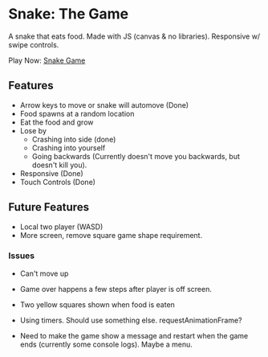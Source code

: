 # Snake: The Game
A snake that eats food. Made with JS (canvas & no libraries). Responsive w/ swipe controls.

Play Now: [Snake Game](https://deepduggal.github.io/snake-game/src/index.html)


## Features
- Arrow keys to move or snake will automove (Done)
- Food spawns at a random location
- Eat the food and grow
- Lose by
  - Crashing into side (done)
  - Crashing into yourself
  - Going backwards (Currently doesn't move you backwards, but doesn't kill you).
- Responsive (Done)
- Touch Controls (Done)

## Future Features
- Local two player (WASD)
- More screen, remove square game shape requirement.

### Issues
- Can't move up
- Game over happens a few steps after player is off screen.
- Two yellow squares shown when food is eaten

- Using timers. Should use something else. requestAnimationFrame?
- Need to make the game show a message and restart when the game ends (currently some console logs). Maybe a menu.
